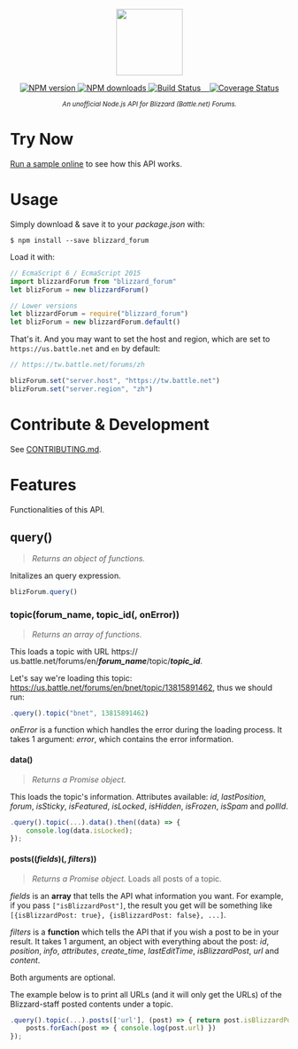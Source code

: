 <p align="center">
    <img src="https://rawgit.com/BirkhoffLee/blizzard_forum.js/master/logo.svg"
         height="120">
</p>
<p align="center">
    <!-- <a href="https://drone.birkhoff.me/BirkhoffLee/blizzard_forum.js">
        <img src="https://drone.birkhoff.me/api/badges/BirkhoffLee/blizzard_forum.js/status.svg"
             alt="Build Status" />
    </a> -->
    <a href="https://npmjs.org/package/blizzard_forum">
        <img src="https://img.shields.io/npm/v/blizzard_forum.svg"
              alt="NPM version" />
    </a>
    <a href="https://npmjs.org/package/blizzard_forum">
        <img src="https://img.shields.io/npm/dm/blizzard_forum.svg"
              alt="NPM downloads" />
    </a>
    <a href="https://travis-ci.org/BirkhoffLee/blizzard_forum.js">
        <img src="https://travis-ci.org/BirkhoffLee/blizzard_forum.js.svg?branch=master"
             alt="Build Status" />
    </a>
    <a href="https://codecov.io/gh/BirkhoffLee/blizzard_forum.js">
        <img src="https://codecov.io/gh/BirkhoffLee/blizzard_forum.js/branch/master/graph/badge.svg"
            alt="Coverage Status" />
    </a>
    <!-- <a href="https://coveralls.io/github/BirkhoffLee/blizzard_forum.js?branch=master">
        <img src="https://coveralls.io/repos/github/BirkhoffLee/blizzard_forum.js/badge.svg?branch=master"
             alt="Coverage Status">
    </a> -->
</p>
<p align="center">
    <sup><i>An unofficial Node.js API for Blizzard (Battle.net) Forums.</i></sup>
</p>

# Try Now
[Run a sample online](https://goo.gl/ns39W6) to see how this API works.

# Usage
Simply download & save it to your *package.json* with:

```
$ npm install --save blizzard_forum
```

Load it with:

```js
// EcmaScript 6 / EcmaScript 2015
import blizzardForum from "blizzard_forum"
let blizForum = new blizzardForum()

// Lower versions
let blizzardForum = require("blizzard_forum")
let blizForum = new blizzardForum.default()
```

That's it. And you may want to set the host and region, which are set to `https://us.battle.net` and `en` by default:

```js
// https://tw.battle.net/forums/zh

blizForum.set("server.host", "https://tw.battle.net")
blizForum.set("server.region", "zh")
```

# Contribute & Development
See [CONTRIBUTING.md](CONTRIBUTING.md).

# Features
Functionalities of this API.

## query()
> *Returns an object of functions.*

Initalizes an query expression.

```js
blizForum.query()
```

### topic(forum_name, topic_id(, onError))
> *Returns an array of functions.*

This loads a topic with URL https://<i>&#8203;</i>us.battle.net/forums/en/<i>**forum_name**</i>/topic/<i>**topic_id**</i>.

Let's say we're loading this topic: https://us.battle.net/forums/en/bnet/topic/13815891462,
thus we should run: 

```js
.query().topic("bnet", 13815891462)
```

*onError* is a function which handles the error during the loading process.
It takes 1 argument: *error*, which contains the error information.

#### data()
> *Returns a Promise object.*

This loads the topic's information. Attributes available: *id*, *lastPosition*, *forum*, *isSticky*, *isFeatured*, *isLocked*, *isHidden*, *isFrozen*, *isSpam* and *pollId*.

```js
.query().topic(...).data().then((data) => {
    console.log(data.isLocked);
});
```

#### posts((*fields*)(, *filters*))
> *Returns a Promise object.* Loads all posts of a topic.

*fields* is an **array** that tells the API what information you want. For example, if you pass `["isBlizzardPost"]`,
the result you get will be something like `[{isBlizzardPost: true}, {isBlizzardPost: false}, ...]`.

*filters* is a **function** which tells the API that if you wish a post to be in your result. It takes 1 argument, an object
with everything about the post: *id*, *position*, *info*, *attributes*, *create_time*, *lastEditTime*, *isBlizzardPost*, *url* and *content*.

Both arguments are optional.

The example below is to print all URLs (and it will only get the URLs) of the Blizzard-staff posted contents under a topic.

```js
.query().topic(...).posts(['url'], (post) => { return post.isBlizzardPost }).then((posts) => {
    posts.forEach(post => { console.log(post.url) })
});
```
